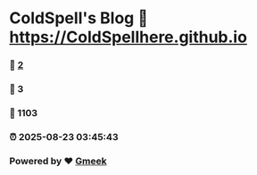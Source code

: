 # ColdSpell's Blog :link: https://ColdSpellhere.github.io 
### :page_facing_up: [2](https://ColdSpellhere.github.io/tag.html) 
### :speech_balloon: 3 
### :hibiscus: 1103 
### :alarm_clock: 2025-08-23 03:45:43 
### Powered by :heart: [Gmeek](https://github.com/Meekdai/Gmeek)
